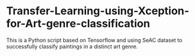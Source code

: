 # Transfer-Learning-using-Xception-for-Art-genre-classification
This is a Python script based on Tensorflow and using SeAC dataset to successfully classify paintings in a distinct art genre.
